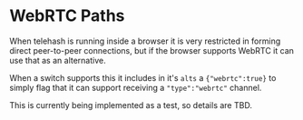 # WebRTC Paths

When telehash is running inside a browser it is very restricted in forming direct peer-to-peer connections, but if the browser supports WebRTC it can use that as an alternative.

When a switch supports this it includes in it's `alts` a `{"webrtc":true}` to simply flag that it can support receiving a `"type":"webrtc"` channel.

This is currently being implemented as a test, so details are TBD.